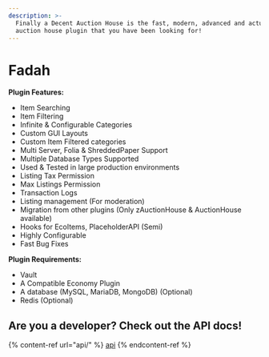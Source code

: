 ```yaml
---
description: >-
  Finally a Decent Auction House is the fast, modern, advanced and actually good
  auction house plugin that you have been looking for!
---
```


# Fadah

**Plugin Features:**
* Item Searching
* Item Filtering
* Infinite & Configurable Categories
* Custom GUI Layouts
* Custom Item Filtered categories
* Multi Server, Folia & ShreddedPaper Support
* Multiple Database Types Supported
* Used & Tested in large production environments
* Listing Tax Permission
* Max Listings Permission
* Transaction Logs
* Listing management (For moderation)
* Migration from other plugins (Only zAuctionHouse & AuctionHouse available)
* Hooks for EcoItems, PlaceholderAPI (Semi)
* Highly Configurable
* Fast Bug Fixes


**Plugin Requirements:**
- Vault
- A Compatible Economy Plugin
- A database (MySQL, MariaDB, MongoDB) (Optional)
- Redis (Optional)

## Are you a developer? Check out the API docs!

{% content-ref url="api/" %}
[api](api/)
{% endcontent-ref %}
